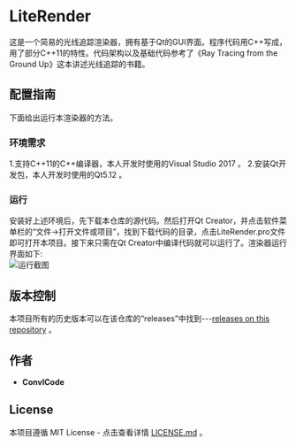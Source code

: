 # LiteRender

  这是一个简易的光线追踪渲染器，拥有基于Qt的GUI界面。程序代码用C++写成，用了部分C++11的特性。代码架构以及基础代码参考了《Ray Tracing from the Ground Up》这本讲述光线追踪的书籍。

## 配置指南

  下面给出运行本渲染器的方法。

### 环境需求

  1.支持C++11的C++编译器，本人开发时使用的Visual Studio 2017 。
  2.安装Qt开发包，本人开发时使用的Qt5.12 。

### 运行
  安装好上述环境后，先下载本仓库的源代码。然后打开Qt Creator，并点击软件菜单栏的“文件->打开文件或项目”，找到下载代码的目录，点击LiteRender.pro文件即可打开本项目。接下来只需在Qt Creator中编译代码就可以运行了。渲染器运行界面如下:  
  ![运行截图](https://github.com/convlCode/LiteRender/blob/master/images/liteRender.png "运行截图")

## 版本控制

本项目所有的历史版本可以在该仓库的“releases”中找到---[releases on this repository](https://github.com/convlCode/LiteRender/releases) 。

## 作者

* **ConvlCode**

## License

本项目遵循 MIT License - 点击查看详情 [LICENSE.md](https://github.com/convlCode/LiteRender/blob/master/LICENSE.md) 。
